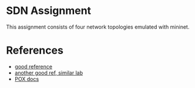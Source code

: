 # SDN Assignment
This assignment consists of four network topologies emulated with mininet.



# References

- [good reference](https://github.com/hip2b2/poxstuff/blob/master/of_sw_tutorial.py)
- [another good ref, similar lab](https://www.cs.swarthmore.edu/~kwebb/cs91/f14/labs/lab2.html)
- [POX docs](https://noxrepo.github.io/pox-doc/html/#openflow-actions)
